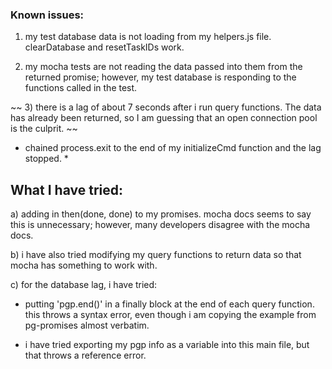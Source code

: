### Known issues:

1) my test database data is not loading from my helpers.js file. clearDatabase and resetTaskIDs work.

2) my mocha tests are not reading the data passed into them from the returned promise; however, my test database is responding to the functions called in the test.

~~ 3) there is a lag of about 7 seconds after i run query functions. The data has already been returned, so I am guessing that an open connection pool is the culprit. ~~
* chained process.exit to the end of my initializeCmd function and the lag stopped. *

## What I have tried:

a) adding in then(done, done) to my promises. mocha docs seems to say this is unnecessary; however, many developers disagree with the mocha docs.

b) i have also tried modifying my query functions to return data so that mocha has something to work with.

c) for the database lag, i have tried:
 - putting 'pgp.end()' in a finally block at the end of each query function. this throws a syntax error, even though i am copying the example from pg-promises almost verbatim.

 - i have tried exporting my pgp info as a variable into this main file, but that throws a reference error.
